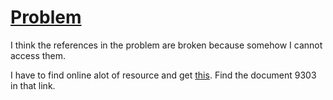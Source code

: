 # [Problem](https://www.mysterytwisterc3.org/en/challenges/level-ii/aes-key--encoded-in-the-machine-readable-zone-of-a-european-epassport)

I think the references in the problem are broken because somehow I cannot access them.

I have to find online alot of resource and get [this](https://www.icao.int/publications/Documents/Forms/AllItems.aspx). Find the document 9303 in that link.
